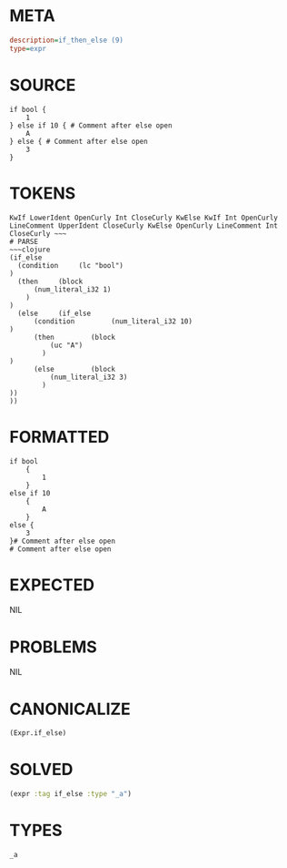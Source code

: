 # META
~~~ini
description=if_then_else (9)
type=expr
~~~
# SOURCE
~~~roc
if bool {
	1
} else if 10 { # Comment after else open
	A
} else { # Comment after else open
	3
}
~~~
# TOKENS
~~~text
KwIf LowerIdent OpenCurly Int CloseCurly KwElse KwIf Int OpenCurly LineComment UpperIdent CloseCurly KwElse OpenCurly LineComment Int CloseCurly ~~~
# PARSE
~~~clojure
(if_else
  (condition     (lc "bool")
)
  (then     (block
      (num_literal_i32 1)
    )
)
  (else     (if_else
      (condition         (num_literal_i32 10)
)
      (then         (block
          (uc "A")
        )
)
      (else         (block
          (num_literal_i32 3)
        )
))
))
~~~
# FORMATTED
~~~roc
if bool
	{
		1
	}
else if 10
	{
		A
	}
else {
	3
}# Comment after else open
# Comment after else open
~~~
# EXPECTED
NIL
# PROBLEMS
NIL
# CANONICALIZE
~~~clojure
(Expr.if_else)
~~~
# SOLVED
~~~clojure
(expr :tag if_else :type "_a")
~~~
# TYPES
~~~roc
_a
~~~
